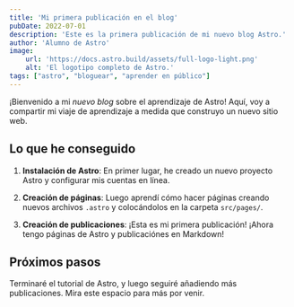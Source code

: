 ```yaml
---
title: 'Mi primera publicación en el blog'
pubDate: 2022-07-01
description: 'Este es la primera publicación de mi nuevo blog Astro.'
author: 'Alumno de Astro'
image:
    url: 'https://docs.astro.build/assets/full-logo-light.png'
    alt: 'El logotipo completo de Astro.'
tags: ["astro", "bloguear", "aprender en público"]
---
```


¡Bienvenido a mi _nuevo blog_ sobre el aprendizaje de Astro! Aquí, voy a compartir mi viaje de aprendizaje a medida que construyo un nuevo sitio web.

## Lo que he conseguido

1. **Instalación de Astro**: En primer lugar, he creado un nuevo proyecto Astro y configurar mis cuentas en línea.

2. **Creación de páginas**: Luego aprendí cómo hacer páginas creando nuevos archivos `.astro` y colocándolos en la carpeta `src/pages/`.

3. **Creación de publicaciones**: ¡Esta es mi primera publicación! ¡Ahora tengo páginas de Astro y publicaciónes en Markdown!

## Próximos pasos

Terminaré el tutorial de Astro, y luego seguiré añadiendo más publicaciones. Mira este espacio para más por venir.
